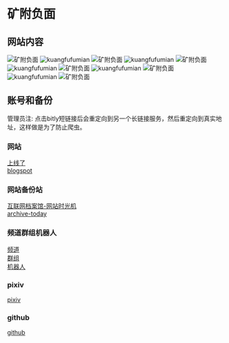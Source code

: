 # 矿附负面

<!--
**kuangfufumian/kuangfufumian** is a ✨ _special_ ✨ repository because its `README.md` (this file) appears on your GitHub profile.

Here are some ideas to get you started:

- 🔭 I’m currently working on ...
- 🌱 I’m currently learning ...
- 👯 I’m looking to collaborate on ...
- 🤔 I’m looking for help with ...
- 💬 Ask me about ...
- 📫 How to reach me: ...
- 😄 Pronouns: ...
- ⚡ Fun fact: ...
-->
## 网站内容
<!--
感谢你看到了在注释
-->
![矿附负面](/1.png "1")
![kuangfufumian](/2.png "2")
![矿附负面](/3.png "3")
![kuangfufumian](/4.png "4")
![矿附负面](/5.png "5")
![kuangfufumian](/6.png "6")
![矿附负面](/7.png "7")
![kuangfufumian](/8.png "8")
![矿附负面](/9.png "9")
![kuangfufumian](/10.png "10")
![矿附负面](/11.png "11")

## 账号和备份
管理员注: 点击bitly短链接后会重定向到另一个长链接服务，然后重定向到真实地址，这样做是为了防止爬虫。
### 网站
[上线了](https://bit.ly/3QKpQqW "上线了平台") <br>
[blogspot](https://bit.ly/3ZFtB52 "blogspot平台")
### 网站备份站
[互联网档案馆-网站时光机](https://bit.ly/3DctlAX "互联网档案馆的网页时光机平台") <br>
[archive-today](https://bit.ly/3kjENnn "私人资助的网页存档平台")
### 频道群组机器人
[频道](https://bit.ly/3DctlAX "频道") <br>
[群组](https://bit.ly/3H6dGnF "群组") <br>
[机器人](https://bit.ly/3P4t73n "机器人")
### pixiv
[pixiv](https://bit.ly/3ZDiFod "pixiv股份有限公司的平台")
### github
[github](https://bit.ly/3Xk0ker "微软的社区平台")
